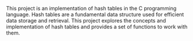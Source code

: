 This project is an implementation of hash tables in the C programming language. Hash tables are a fundamental data structure used for efficient data storage and retrieval. This project explores the concepts and implementation of hash tables and provides a set of functions to work with them.
